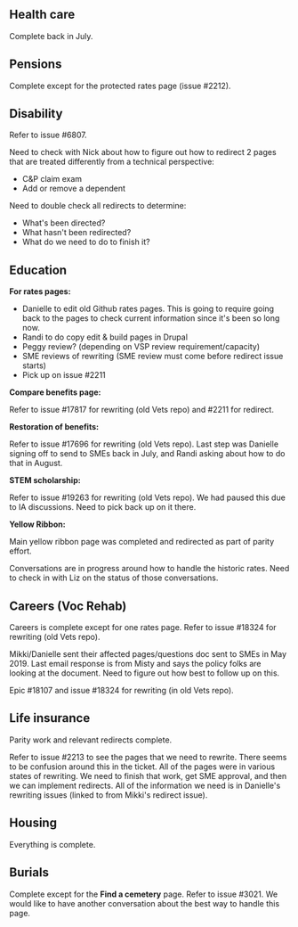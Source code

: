 
## Health care

Complete back in July.

## Pensions

Complete except for the protected rates page (issue #2212).

## Disability

Refer to issue #6807.

Need to check with Nick about how to figure out how to redirect 2 pages that are treated differently from a technical perspective:
- C&P claim exam
- Add or remove a dependent

Need to double check all redirects to determine:
- What's been directed?
- What hasn't been redirected?
- What do we need to do to finish it?

## Education

**For rates pages:**
- Danielle to edit old Github rates pages. This is going to require going back to the pages to check current information since it's been so long now.
- Randi to do copy edit & build pages in Drupal
- Peggy review? (depending on VSP review requirement/capacity)
- SME reviews of rewriting (SME review must come before redirect issue starts)
- Pick up on issue #2211

**Compare benefits page:**

Refer to issue #17817 for rewriting (old Vets repo) and #2211 for redirect.

**Restoration of benefits:**

Refer to issue #17696 for rewriting (old Vets repo). Last step was Danielle signing off to send to SMEs back in July, and Randi asking about how to do that in August.

**STEM scholarship:**

Refer to issue #19263 for rewriting (old Vets repo). We had paused this due to IA discussions. Need to pick back up on it there.

**Yellow Ribbon:**

Main yellow ribbon page was completed and redirected as part of parity effort.

Conversations are in progress around how to handle the historic rates. Need to check in with Liz on the status of those conversations. 

## Careers (Voc Rehab)

Careers is complete except for one rates page. Refer to issue #18324 for rewriting (old Vets repo).

Mikki/Danielle sent their affected pages/questions doc sent to SMEs in May 2019. Last email response is from Misty and says the policy folks are looking at the document. Need to figure out how best to follow up on this.

Epic #18107 and issue #18324 for rewriting (in old Vets repo). 

## Life insurance

Parity work and relevant redirects complete.

Refer to issue #2213 to see the pages that we need to rewrite. There seems to be confusion around this in the ticket. All of the pages were in various states of rewriting. We need to finish that work, get SME approval, and then we can implement redirects. All of the information we need is in Danielle's rewriting issues (linked to from Mikki's redirect issue).

## Housing 

Everything is complete.

## Burials

Complete except for the **Find a cemetery** page. Refer to issue #3021. We would like to have another conversation about the best way to handle this page.
